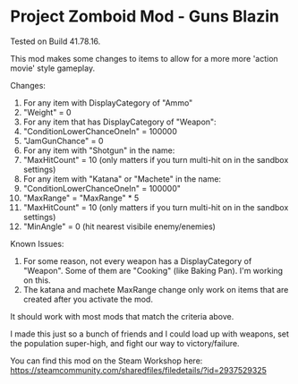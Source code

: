 # Project Zomboid Mod - Guns Blazin #

Tested on Build 41.78.16.

This mod makes some changes to items to allow for a more more 'action movie' style gameplay.

Changes:
1. For any item with DisplayCategory of "Ammo"
 1. "Weight" = 0
2. For any item that has DisplayCategory of "Weapon":
 1. "ConditionLowerChanceOneIn" = 100000
 2. "JamGunChance" = 0
3. For any item with "Shotgun" in the name:
 1. "MaxHitCount" = 10 (only matters if you turn multi-hit on in the sandbox settings)
4. For any item with "Katana" or "Machete" in the name:
 1. "ConditionLowerChanceOneIn" = 100000"
 2. "MaxRange" = "MaxRange" * 5
 3. "MaxHitCount" = 10 (only matters if you turn multi-hit on in the sandbox settings)
 4. "MinAngle" = 0 (hit nearest visibile enemy/enemies)

Known Issues:
1. For some reason, not every weapon has a DisplayCategory of "Weapon". Some of them are "Cooking" (like Baking Pan). I'm working on this.
2. The katana and machete MaxRange change only work on items that are created after you activate the mod.

It should work with most mods that match the criteria above.

I made this just so a bunch of friends and I could load up with weapons, set the population super-high, and fight our way to victory/failure.


You can find this mod on the Steam Workshop here: https://steamcommunity.com/sharedfiles/filedetails/?id=2937529325